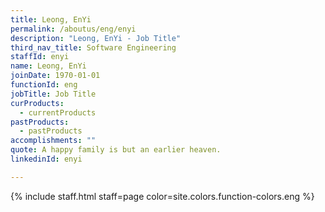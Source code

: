 ```yaml
---
title: Leong, EnYi
permalink: /aboutus/eng/enyi
description: "Leong, EnYi - Job Title"
third_nav_title: Software Engineering
staffId: enyi
name: Leong, EnYi
joinDate: 1970-01-01
functionId: eng
jobTitle: Job Title
curProducts:
  - currentProducts
pastProducts:
  - pastProducts
accomplishments: ""
quote: A happy family is but an earlier heaven.
linkedinId: enyi

---
```


{% include staff.html staff=page color=site.colors.function-colors.eng %}
